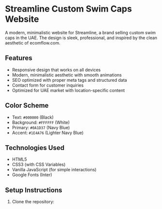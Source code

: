 # Streamline Custom Swim Caps Website

A modern, minimalistic website for Streamline, a brand selling custom swim caps in the UAE. The design is sleek, professional, and inspired by the clean aesthetic of ecomflow.com.

## Features

- Responsive design that works on all devices
- Modern, minimalistic aesthetic with smooth animations
- SEO optimized with proper meta tags and structured data
- Contact form for customer inquiries
- Optimized for UAE market with location-specific content

## Color Scheme

- Text: `#000000` (Black)
- Background: `#FFFFFF` (White)
- Primary: `#0A1D37` (Navy Blue)
- Accent: `#1E4A76` (Lighter Navy Blue)

## Technologies Used

- HTML5
- CSS3 (with CSS Variables)
- Vanilla JavaScript (for simple interactions)
- Google Fonts (Inter)

## Setup Instructions

1. Clone the repository: